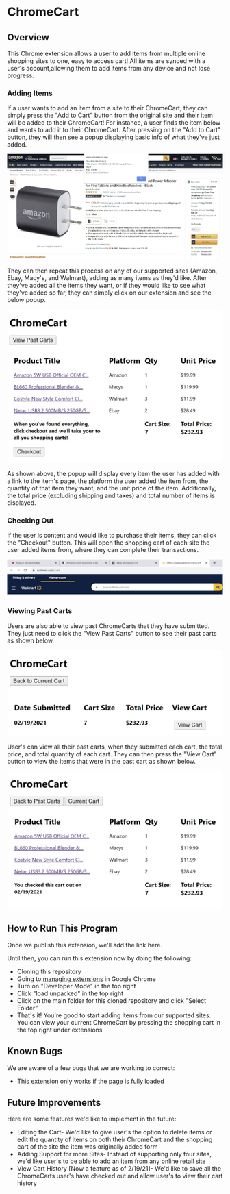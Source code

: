 # ChromeCart

## Overview

This Chrome extension allows a user to add items from multiple online shopping sites to one, easy to access cart! All items are synced with a user's account,allowing them to add items from any device and not lose progress.

### Adding Items
If a user wants to add an item from a site to their ChromeCart, they can simply press the "Add to Cart" button from the original site and their item will be added to their ChromeCart! For instance, a user finds the item below and wants to add it to their ChromeCart. After pressing on the "Add to Cart" button, they will then see a popup displaying basic info of what they've just added.

![](SampleImages/AddingItem.JPG)

They can then repeat this process on any of our supported sites (Amazon, Ebay, Macy's, and Walmart), adding as many items as they'd like. After they've added all the items they want, or if they would like to see what they've added so far, they can simply click on our extension and see the below popup.

![](SampleImages/FullCart.JPG)

As shown above, the popup will display every item the user has added with a link to the item's page, the platform the user added the item from, the quantity of that item they want, and the unit price of the item. Additionally, the total price (excluding shipping and taxes) and total number of items is displayed.


### Checking Out
If the user is content and would like to purchase their items, they can click the "Checkout" button. This will open the shopping cart of each site the user added items from, where they can complete their transactions.

![](SampleImages/Checkout.JPG)


### Viewing Past Carts
Users are also able to view past ChromeCarts that they have submitted. They just need to click the "View Past Carts" button to see their past carts as shown below.

![](SampleImages/PastCarts.JPG)

User's can view all their past carts, when they submitted each cart, the total price, and total quantity of each cart. They can then press the "View Cart" button to view the items that were in the past cart as shown below.

![](SampleImages/ViewingPastCart.JPG)


## How to Run This Program
Once we publish this extension, we'll add the link here.

Until then, you can run this extension now by doing the following:
* Cloning this repository
* Going to [managing extensions](chrome://extensions/) in Google Chrome
* Turn on "Developer Mode" in the top right
* Click "load unpacked" in the top right
* Click on the main folder for this cloned repository and click "Select Folder"
* That's it! You're good to start adding items from our supported sites. You can view your current ChromeCart by pressing the shopping cart in the top right under extensions


## Known Bugs
We are aware of a few bugs that we are working to correct:
* This extension only works if the page is fully loaded

## Future Improvements
Here are some features we'd like to implement in the future:
* Editing the Cart- We'd like to give user's the option to delete items or edit the quantity of items on both their ChromeCart and the shopping cart of the site the item was originally added form
* Adding Support for more Sites- Instead of supporting only four sites, we'd like user's to be able to add an item from any online retail site
* View Cart History [Now a feature as of 2/19/21]- We'd like to save all the ChromeCarts user's have checked out and allow user's to view their cart history
